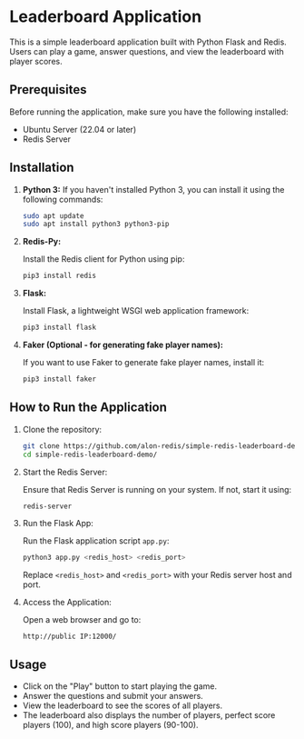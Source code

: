 # Leaderboard Application

This is a simple leaderboard application built with Python Flask and Redis. Users can play a game, answer questions, and view the leaderboard with player scores.

## Prerequisites

Before running the application, make sure you have the following installed:

- Ubuntu Server (22.04 or later)
- Redis Server

## Installation

1. **Python 3:** If you haven't installed Python 3, you can install it using the following commands:

    ```bash
    sudo apt update
    sudo apt install python3 python3-pip
    ```

2. **Redis-Py:**
   
   Install the Redis client for Python using pip:

    ```bash
    pip3 install redis
    ```

3. **Flask:**

    Install Flask, a lightweight WSGI web application framework:

    ```bash
    pip3 install flask
    ```

4. **Faker (Optional - for generating fake player names):**

    If you want to use Faker to generate fake player names, install it:

    ```bash
    pip3 install faker
    ```

## How to Run the Application

1. Clone the repository:

    ```bash
    git clone https://github.com/alon-redis/simple-redis-leaderboard-demo.git
    cd simple-redis-leaderboard-demo/
    ```

2. Start the Redis Server:

    Ensure that Redis Server is running on your system. If not, start it using:

    ```bash
    redis-server
    ```

3. Run the Flask App:

    Run the Flask application script `app.py`:

    ```bash
    python3 app.py <redis_host> <redis_port>
    ```

    Replace `<redis_host>` and `<redis_port>` with your Redis server host and port.

4. Access the Application:

    Open a web browser and go to:

    ```
    http://public IP:12000/
    ```

## Usage

- Click on the "Play" button to start playing the game.
- Answer the questions and submit your answers.
- View the leaderboard to see the scores of all players.
- The leaderboard also displays the number of players, perfect score players (100), and high score players (90-100).
